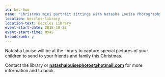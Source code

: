 ```yaml
---
id: bec-hoo
name: "Christmas mini portrait sittings with Natasha Louise Photography"
location: beccles-library
location-text: Beccles Library
event-start-date: 2018-10-27
event-start-time: 0945
breadcrumb: y
---
```


Natasha Louise will be at the library to capture special pictures of your children to send to your friends and family this Christmas.

Contact the library or **natashalouisephotos@hotmail.com** for more information and to book.
